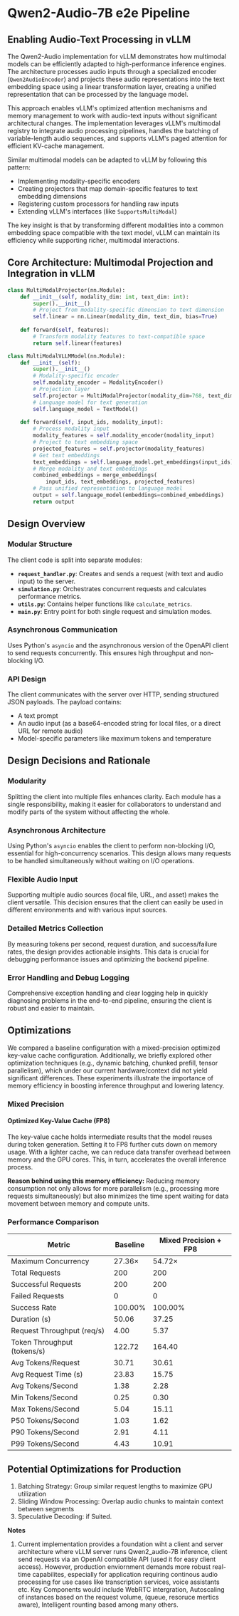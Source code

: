 # Qwen2-Audio-7B e2e Pipeline

## Enabling Audio-Text Processing in vLLM

The Qwen2-Audio implementation for vLLM demonstrates how multimodal models can be efficiently adapted to high-performance inference engines. The architecture processes audio inputs through a specialized encoder (`Qwen2AudioEncoder`) and projects these audio representations into the text embedding space using a linear transformation layer, creating a unified representation that can be processed by the language model.

This approach enables vLLM's optimized attention mechanisms and memory management to work with audio-text inputs without significant architectural changes. The implementation leverages vLLM's multimodal registry to integrate audio processing pipelines, handles the batching of variable-length audio sequences, and supports vLLM's paged attention for efficient KV-cache management.

Similar multimodal models can be adapted to vLLM by following this pattern:
- Implementing modality-specific encoders
- Creating projectors that map domain-specific features to text embedding dimensions
- Registering custom processors for handling raw inputs
- Extending vLLM's interfaces (like `SupportsMultiModal`)

The key insight is that by transforming different modalities into a common embedding space compatible with the text model, vLLM can maintain its efficiency while supporting richer, multimodal interactions.

## Core Architecture: Multimodal Projection and Integration in vLLM

```python
class MultiModalProjector(nn.Module):
    def __init__(self, modality_dim: int, text_dim: int):
        super().__init__()
        # Project from modality-specific dimension to text dimension
        self.linear = nn.Linear(modality_dim, text_dim, bias=True)
        
    def forward(self, features):
        # Transform modality features to text-compatible space
        return self.linear(features)

class MultiModalVLLMModel(nn.Module):
    def __init__(self):
        super().__init__()
        # Modality-specific encoder
        self.modality_encoder = ModalityEncoder()
        # Projection layer
        self.projector = MultiModalProjector(modality_dim=768, text_dim=1024)
        # Language model for text generation
        self.language_model = TextModel()
        
    def forward(self, input_ids, modality_input):
        # Process modality input
        modality_features = self.modality_encoder(modality_input)
        # Project to text embedding space
        projected_features = self.projector(modality_features)
        # Get text embeddings
        text_embeddings = self.language_model.get_embeddings(input_ids)
        # Merge modality and text embeddings
        combined_embeddings = merge_embeddings(
            input_ids, text_embeddings, projected_features)
        # Pass unified representation to language model
        output = self.language_model(embeddings=combined_embeddings)
        return output
```

## Design Overview

### Modular Structure
The client code is split into separate modules:
- **`request_handler.py`**: Creates and sends a request (with text and audio input) to the server.
- **`simulation.py`**: Orchestrates concurrent requests and calculates performance metrics.
- **`utils.py`**: Contains helper functions like `calculate_metrics`.
- **`main.py`**: Entry point for both single request and simulation modes.

### Asynchronous Communication
Uses Python's `asyncio` and the asynchronous version of the OpenAPI client to send requests concurrently. This ensures high throughput and non-blocking I/O.

### API Design
The client communicates with the server over HTTP, sending structured JSON payloads. The payload contains:
- A text prompt
- An audio input (as a base64-encoded string for local files, or a direct URL for remote audio)
- Model-specific parameters like maximum tokens and temperature


## Design Decisions and Rationale

### Modularity
Splitting the client into multiple files enhances clarity. Each module has a single responsibility, making it easier for collaborators to understand and modify parts of the system without affecting the whole.

### Asynchronous Architecture
Using Python's `asyncio` enables the client to perform non-blocking I/O, essential for high-concurrency scenarios. This design allows many requests to be handled simultaneously without waiting on I/O operations.

### Flexible Audio Input
Supporting multiple audio sources (local file, URL, and asset) makes the client versatile. This decision ensures that the client can easily be used in different environments and with various input sources.

### Detailed Metrics Collection
By measuring tokens per second, request duration, and success/failure rates, the design provides actionable insights. This data is crucial for debugging performance issues and optimizing the backend pipeline.

### Error Handling and Debug Logging
Comprehensive exception handling and clear logging help in quickly diagnosing problems in the end-to-end pipeline, ensuring the client is robust and easier to maintain.

## Optimizations

We compared a baseline configuration with a mixed-precision optimized key-value cache configuration. Additionally, we briefly explored other optimization techniques (e.g., dynamic batching, chunked prefill, tensor parallelism), which under our current hardware/context did not yield significant differences. These experiments illustrate the importance of memory efficiency in boosting inference throughput and lowering latency.

### Mixed Precision

#### Optimized Key-Value Cache (FP8)
The key-value cache holds intermediate results that the model reuses during token generation. Setting it to FP8 further cuts down on memory usage. With a lighter cache, we can reduce data transfer overhead between memory and the GPU cores. This, in turn, accelerates the overall inference process.

**Reason behind using this memory efficiency:**
Reducing memory consumption not only allows for more parallelism (e.g., processing more requests simultaneously) but also minimizes the time spent waiting for data movement between memory and compute units.

### Performance Comparison

| Metric | Baseline | Mixed Precision + FP8 |
|--------|----------|----------------------|
| Maximum Concurrency | 27.36× | 54.72× |
| Total Requests | 200 | 200 |
| Successful Requests | 200 | 200 |
| Failed Requests | 0 | 0 |
| Success Rate | 100.00% | 100.00% |
| Duration (s) | 50.06 | 37.25 |
| Request Throughput (req/s) | 4.00 | 5.37 |
| Token Throughput (tokens/s) | 122.72 | 164.40 |
| Avg Tokens/Request | 30.71 | 30.61 |
| Avg Request Time (s) | 23.83 | 15.75 |
| Avg Tokens/Second | 1.38 | 2.28 |
| Min Tokens/Second | 0.25 | 0.30 |
| Max Tokens/Second | 5.04 | 15.11 |
| P50 Tokens/Second | 1.03 | 1.62 |
| P90 Tokens/Second | 2.91 | 4.11 |
| P99 Tokens/Second | 4.43 | 10.91 |


## Potential Optimizations for Production
1. Batching Strategy: Group similar request lengths to maximize GPU utilization
2. Sliding Window Processing: Overlap audio chunks to maintain context between segments
3. Speculative Decoding: if Suited. 

**Notes** 
1. Current implementation provides a foundation wiht a client and server architecture where vLLM server runs Qwen2_audio-7B inference, client send requests via an OpenAI compatible API (used it for easy client access). However, production enviornment demands more robust real-time capabilites, especially for application requiring continous audio processing for use cases like transcription services, voice assistants etc. Key Components would include WebRTC intergration, Autoscaling of instances based on the request volume, (queue, resoruce mertics aware), Intelligent rounting based among many others.

